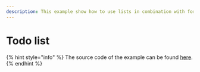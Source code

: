 ```yaml
---
description: This example show how to use lists in combination with forms.
---
```


# Todo list

{% hint style="info" %}
The source code of the example can be found [here](https://github.com/raycast/extensions/tree/main/examples/todo-list).
{% endhint %}
